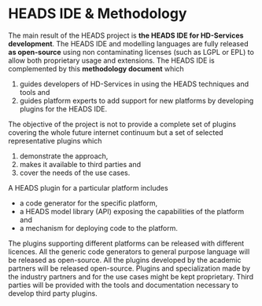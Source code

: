 # HEADS IDE & Methodology

The main result of the HEADS project is **the HEADS IDE for HD-Services development**. The HEADS IDE and modelling languages are fully released **as open-source** using non contaminating licenses (such as LGPL or EPL) to allow both proprietary usage and extensions. The HEADS IDE is complemented by this **methodology document** which

1. guides developers of HD-Services in using the HEADS techniques and tools and
2. guides platform experts to add support for new platforms by developing plugins for the HEADS IDE.


The objective of the project is not to provide a complete set of plugins covering the whole future internet continuum but a set of selected representative plugins which

1. demonstrate the approach,
2. makes it available to third parties and
3. cover the needs of the use cases.


A HEADS plugin for a particular platform includes
- a code generator for the specific platform,
- a HEADS model library (API) exposing the capabilities of the platform and
- a mechanism for deploying code to the platform.


The plugins supporting different platforms can be released with different licences. All the generic code generators to general purpose language will be released as open-source. All the plugins developed by the academic partners will be released open-source. Plugins and specialization made by the industry partners and for the use cases might be kept proprietary. Third parties will be provided with the tools and documentation necessary to develop third party plugins.

